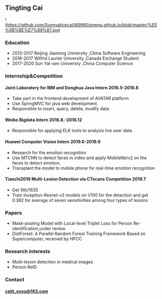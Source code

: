 ## Tingting Cai
!(https://github.com/Sunnyalicecai069960/emma.github.io/blob/master/%E5%9B%BE%E7%89%87.jpg)

### Education
+	2013-2017 		Beijing Jiaotong University ,China		Software Engineering 	
+	2016-2017 		Wilfrid Laurier University ,Canada	  Exchange Student 	
+	2017-2020		  Sun Yat-sen Univeristy ,China		      Computer Science

### Internship&Competition
####	Joint Laboratory for IBM and Donghua     Java Intern     2016.5-2016.8
+	Take part in the frontend development of AVATAR platform
+	Use SpringMVC for java web development. 
+	Responsible to insert, query, delete, modify data.
####	Weibo     Bigdata Intern     2016.8.-2016.12
+	Responsible for applying ELK tools to analysis live user data.
####	Huawei     Computer Vision Intern     2019.6-2019.9
+	Research for the emotion recognition
+	Use MTCNN to detect faces in video and apply MobileNetv2 on the faces to detect emotion.
+	Transplant the model to mobile phone for real-time emotion recognition
####	Tianchi2019 Multi-Lesion Detection via CTscans     Competition     2019.7
+	Get 9th/1635
+	Train Inception-Resnet-v2 models on V100 for the detection and get 0.382 for average of seven sensitivities among four types of lesions
### Papers
+ Mask-pooling Model with Local-level Triplet Loss for Person Re-identification,under review
+ DistForest: A Parallel Random Forest Training Framework Based on Supercomputer, received by HPCC

### Research interests
+ Multi-lesion detection in medical images
+ Person ReID

### Contact
#### caitt_sysu@163.com

